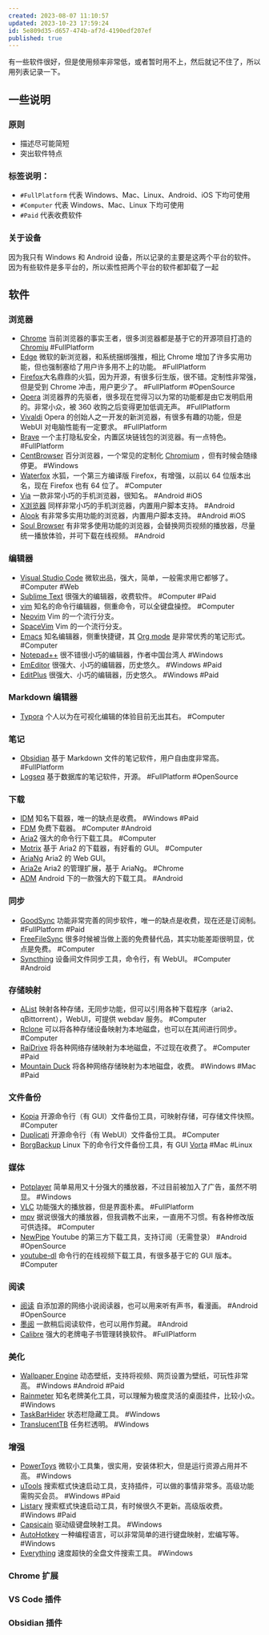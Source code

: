 ```yaml
---
created: 2023-08-07 11:10:57
updated: 2023-10-23 17:59:24
id: 5e809d35-d657-474b-af7d-4190edf207ef
published: true
---
```


有一些软件很好，但是使用频率非常低，或者暂时用不上，然后就记不住了，所以用列表记录一下。

## 一些说明

### 原则

- 描述尽可能简短
- 突出软件特点

### 标签说明：

- `#FullPlatform` 代表 Windows、Mac、Linux、Android、iOS 下均可使用
- `#Computer` 代表 Windows、Mac、Linux 下均可使用
- `#Paid` 代表收费软件

### 关于设备

因为我只有 Windows 和 Android 设备，所以记录的主要是这两个平台的软件。因为有些软件是多平台的，所以索性把两个平台的软件都卸载了一起

## 软件

### 浏览器

- [Chrome](https://www.google.com/chrome/) 当前浏览器的事实王者，很多浏览器都是基于它的开源项目打造的 [Chromiu](https://www.chromium.org/getting-involved/download-chromium/) #FullPlatform
- [Edge](https://www.microsoft.com/edge) 微软的新浏览器，和系统捆绑强推，相比 Chrome 增加了许多实用功能，但也强制塞给了用户许多用不上的功能。 #FullPlatform
- [Firefox](https://www.mozilla.org/firefox/)大名鼎鼎的火狐，因为开源，有很多衍生版，很不错。定制性非常强，但是受到 Chrome 冲击，用户更少了。 #FullPlatform #OpenSource
- [Opera](https://www.opera.com/) 浏览器界的先驱者，很多现在觉得习以为常的功能都是由它发明启用的。非常小众，被 360 收购之后变得更加低调无声。 #FullPlatform
- [Vivaldi](https://vivaldi.com/) Opera 的创始人之一开发的新浏览器，有很多有趣的功能，但是 WebUI 对电脑性能有一定要求。 #FullPlatform
- [Brave](https://brave.com/) 一个主打隐私安全，内置区块链钱包的浏览器。有一点特色。 #FullPlatform
- [CentBrowser](http://www.centbrowser.com/) 百分浏览器，一个常见的定制化 [Chromium](http://www.centbrowser.com/) ，但有时候会随缘停更。 #Windows
- [Waterfox](https://www.waterfox.net/) 水狐，一个第三方编译版 Firefox，有增强，以前以 64 位版本出名，现在 Firefox 也有 64 位了。 #Computer
- [Via](https://viayoo.com/) 一款非常小巧的手机浏览器，很知名。 #Android #iOS
- [X浏览器](https://www.xbext.com/) 同样非常小巧的手机浏览器，内置用户脚本支持。 #Android
- [Alook](https://www.alookweb.com/) 有非常多实用功能的浏览器，内置用户脚本支持。 #Android #iOS
- [Soul Browser](https://play.google.com/store/apps/details?id=com.mycompany.app.soulbrowser) 有非常多使用功能的浏览器，会替换网页视频的播放器，尽量统一播放体验，并可下载在线视频。 #Android

### 编辑器

- [Visual Studio Code](https://code.visualstudio.com/) 微软出品，强大，简单，一般需求用它都够了。 #Computer #Web
- [Sublime Text](https://www.sublimetext.com/3) 很强大的编辑器，收费软件。 #Computer #Paid
- [vim](https://www.vim.org/) 知名的命令行编辑器，侧重命令，可以全键盘操控。 #Computer 
- [Neovim](https://neovim.io/) Vim 的一个流行分支。
- [SpaceVim](https://spacevim.org/) Vim 的一个流行分支。
- [Emacs](https://www.gnu.org/software/emacs/) 知名编辑器，侧重快捷键，其 [Org mode](https://orgmode.org/) 是非常优秀的笔记形式。 #Computer 
- [Notepad++](https://notepad-plus-plus.org/) 很不错很小巧的编辑器，作者中国台湾人 #Windows 
- [EmEditor](https://www.emeditor.com/) 很强大、小巧的编辑器，历史悠久。 #Windows #Paid
- [EditPlus](https://www.editplus.com/) 很强大、小巧的编辑器，历史悠久。 #Windows #Paid

### Markdown 编辑器

- [Typora](https://typora.io/) 个人以为在可视化编辑的体验目前无出其右。 #Computer

### 笔记

- [Obsidian](https://obsidian.md/) 基于 Markdown 文件的笔记软件，用户自由度非常高。 #FullPlatform
- [Logseq](https://logseq.com/) 基于数据库的笔记软件，开源。 #FullPlatform #OpenSource

### 下载

- [IDM](https://www.internetdownloadmanager.com/) 知名下载器，唯一的缺点是收费。 #Windows #Paid 
- [FDM](https://www.freedownloadmanager.org/) 免费下载器。 #Computer #Android
- [Aria2](https://aria2.github.io/) 强大的命令行下载工具。 #Computer
- [Motrix](https://motrix.app/) 基于 Aria2 的下载器，有好看的 GUI。 #Computer
- [AriaNg](https://github.com/mayswind/AriaNg) Aria2 的 Web GUI。
- [Aria2e](https://www.aria2e.com/) Aria2 的管理扩展，基于 AriaNg。 #Chrome
- [ADM](https://advancedapp.kz/)  Android 下的一款强大的下载工具。 #Android

### 同步

- [GoodSync](https://www.goodsync.com/) 功能非常完善的同步软件，唯一的缺点是收费，现在还是订阅制。 #FullPlatform #Paid 
- [FreeFileSync](https://freefilesync.org/) 很多时候被当做上面的免费替代品，其实功能差距很明显，优点是免费。 #Computer 
- [Syncthing](https://syncthing.net/) 设备间文件同步工具，命令行，有 WebUI。 #Computer #Android

### 存储映射

- [AList](https://alist.nn.ci/) 映射各种存储，无同步功能，但可以引用各种下载程序（aria2、qBittorrent），WebUI，可提供 webdav 服务。 #Computer 
- [Rclone](https://rclone.org/) 可以将各种存储设备映射为本地磁盘，也可以在其间进行同步。 #Computer
- [RaiDrive](https://www.raidrive.com/) 将各种网络存储映射为本地磁盘，不过现在收费了。 #Computer #Paid
- [Mountain Duck](https://mountainduck.io/) 将各种网络存储映射为本地磁盘，收费。 #Windows #Mac #Paid

### 文件备份

- [Kopia](https://kopia.io/docs/getting-started/) 开源命令行（有 GUI）文件备份工具，可映射存储，可存储文件快照。 #Computer
- [Duplicati](https://www.duplicati.com/) 开源命令行（有 WebUI）文件备份工具。 #Computer
- [BorgBackup](https://www.borgbackup.org/) Linux 下的命令行文件备份工具，有 GUI [Vorta](https://vorta.borgbase.com/) #Mac #Linux

### 媒体

- [Potplayer](https://potplayer.tv/) 简单易用又十分强大的播放器，不过目前被加入了广告，虽然不明显。 #Windows 
- [VLC](https://www.videolan.org/vlc/) 功能强大的播放器，但是界面朴素。 #FullPlatform
- [mpv](https://mpv.io/) 据说很强大的播放器，但我调教不出来，一直用不习惯。有各种修改版可供选择。 #Computer 
- [NewPipe](https://newpipe.net/) Youtube  的第三方下载工具，支持订阅（无需登录） #Android #OpenSource
- [youtube-dl](https://github.com/ytdl-org/youtube-dl) 命令行的在线视频下载工具，有很多基于它的 GUI 版本。 #Computer

### 阅读

- [阅读](https://gedoor.github.io/) 自添加源的网络小说阅读器，也可以用来听有声书，看漫画。 #Android #OpenSource
- [墨阅](https://www.coolapk.com/apk/com.mxc.offline_all) 一款稍后阅读软件，也可以用作剪藏。 #Android 
- [Calibre](http://calibre-ebook.com/) 强大的老牌电子书管理转换软件。 #FullPlatform

### 美化

- [Wallpaper Engine](https://store.steampowered.com/app/431960) 动态壁纸，支持将视频、网页设置为壁纸，可玩性非常高。 #Windows #Android #Paid
- [Rainmeter](https://www.rainmeter.net/) 知名老牌美化工具，可以理解为极度灵活的桌面挂件，比较小众。 #Windows 
- [TaskBarHider](https://zyhh.me/delphi/taskbarhider.html) 状态栏隐藏工具。 #Windows 
- [TranslucentTB](https://github.com/TranslucentTB/TranslucentTB) 任务栏透明。 #Windows 

### 增强

- [PowerToys](https://learn.microsoft.com/en-us/windows/powertoys/) 微软小工具集，很实用，安装体积大，但是运行资源占用并不高。 #Windows 
- [uTools](https://u.tools/) 搜索框式快速启动工具，支持插件，可以做的事情非常多。高级功能需购买会员。 #Windows #Paid
- [Listary](https://www.listary.com/) 搜索框式快速启动工具，有时候很久不更新。高级版收费。 #Windows #Paid
- [Capsicain](https://github.com/cajhin/capsicain) 驱动级键盘映射工具。 #Windows 
- [AutoHotkey](https://www.autohotkey.com/) 一种编程语言，可以非常简单的进行键盘映射，宏编写等。 #Windows 
- [Everything](https://www.voidtools.com/support/everything) 速度超快的全盘文件搜索工具。 #Windows 

### Chrome 扩展


### VS Code 插件


### Obsidian 插件
